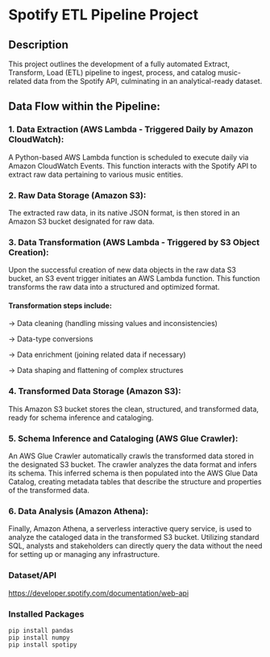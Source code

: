 # Spotify ETL Pipeline Project
## Description
This project outlines the development of a fully automated Extract, Transform, Load (ETL) pipeline to ingest, process, and catalog music-related data from the Spotify API, culminating in an analytical-ready dataset.

## Data Flow within the Pipeline:
### 1. Data Extraction (AWS Lambda - Triggered Daily by Amazon CloudWatch):
A Python-based AWS Lambda function is scheduled to execute daily via Amazon CloudWatch Events. This function interacts with the Spotify API to extract raw data pertaining to various music entities.

### 2. Raw Data Storage (Amazon S3): 
The extracted raw data, in its native JSON format, is then stored in an Amazon S3 bucket designated for raw data.

### 3. Data Transformation (AWS Lambda - Triggered by S3 Object Creation):
Upon the successful creation of new data objects in the raw data S3 bucket, an S3 event trigger initiates an AWS Lambda function. This function transforms the raw data into a structured and optimized format.
#### Transformation steps include:
-> Data cleaning (handling missing values and inconsistencies)

-> Data-type conversions

-> Data enrichment (joining related data if necessary)

-> Data shaping and flattening of complex structures

### 4. Transformed Data Storage (Amazon S3):
This Amazon S3 bucket stores the clean, structured, and transformed data, ready for schema inference and cataloging.

### 5. Schema Inference and Cataloging (AWS Glue Crawler):
An AWS Glue Crawler automatically crawls the transformed data stored in the designated S3 bucket. The crawler analyzes the data format and infers its schema. This inferred schema is then populated into the AWS Glue Data Catalog, creating metadata tables that describe the structure and properties of the transformed data.

### 6. Data Analysis (Amazon Athena):
Finally, Amazon Athena, a serverless interactive query service, is used to analyze the cataloged data in the transformed S3 bucket. Utilizing standard SQL, analysts and stakeholders can directly query the data without the need for setting up or managing any infrastructure.

### Dataset/API 
https://developer.spotify.com/documentation/web-api

### Installed Packages
```
pip install pandas
pip install numpy
pip install spotipy
```
